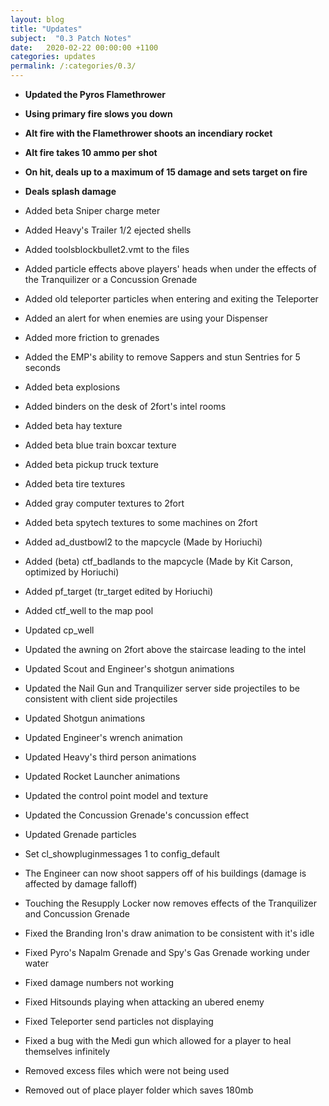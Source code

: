 ```yaml
---
layout: blog
title: "Updates"
subject:  "0.3 Patch Notes"
date:   2020-02-22 00:00:00 +1100
categories: updates
permalink: /:categories/0.3/ 
---
```

- __Updated the Pyros Flamethrower__
- __Using primary fire slows you down__
- __Alt fire with the Flamethrower shoots an incendiary rocket__
- __Alt fire takes 10 ammo per shot__
- __On hit, deals up to a maximum of 15 damage and sets target on fire__
- __Deals splash damage__

- Added beta Sniper charge meter
- Added Heavy's Trailer 1/2 ejected shells
- Added toolsblockbullet2.vmt to the files
- Added particle effects above players' heads when under the effects of the Tranquilizer or a Concussion Grenade
- Added old teleporter particles when entering and exiting the Teleporter
- Added an alert for when enemies are using your Dispenser
- Added more friction to grenades
- Added the EMP's ability to remove Sappers and stun Sentries for 5 seconds
- Added beta explosions
- Added binders on the desk of 2fort's intel rooms
- Added beta hay texture
- Added beta blue train boxcar texture
- Added beta pickup truck texture 
- Added beta tire textures
- Added gray computer textures to 2fort
- Added beta spytech textures to some machines on 2fort
- Added ad_dustbowl2 to the mapcycle (Made by Horiuchi)
- Added (beta) ctf_badlands to the mapcycle (Made by Kit Carson, optimized by Horiuchi)
- Added pf_target (tr_target edited by Horiuchi)
- Added ctf_well to the map pool

- Updated cp_well
- Updated the awning on 2fort above the staircase leading to the intel
- Updated Scout and Engineer's shotgun animations
- Updated the Nail Gun and Tranquilizer server side projectiles to be consistent with client side projectiles
- Updated Shotgun animations
- Updated Engineer's wrench animation
- Updated Heavy's third person animations
- Updated Rocket Launcher animations
- Updated the control point model and texture
- Updated the Concussion Grenade's concussion effect
- Updated Grenade particles
- Set cl_showpluginmessages 1 to config_default
- The Engineer can now shoot sappers off of his buildings (damage is affected by damage falloff)
- Touching the Resupply Locker now removes effects of the Tranquilizer and Concussion Grenade

- Fixed the Branding Iron's draw animation to be consistent with it's idle
- Fixed Pyro's Napalm Grenade and Spy's Gas Grenade working under water
- Fixed damage numbers not working
- Fixed Hitsounds playing when attacking an ubered enemy
- Fixed Teleporter send particles not displaying
- Fixed a bug with the Medi gun which allowed for a player to heal themselves infinitely
- Removed excess files which were not being used
- Removed out of place player folder which saves 180mb